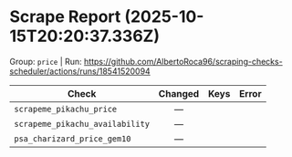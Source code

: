 # Scrape Report (2025-10-15T20:20:37.336Z)

Group: `price`  |  Run: https://github.com/AlbertoRoca96/scraping-checks-scheduler/actions/runs/18541520094

| Check | Changed | Keys | Error |
|---|:---:|:--|:--|
| `scrapeme_pikachu_price` | — |  |  |
| `scrapeme_pikachu_availability` | — |  |  |
| `psa_charizard_price_gem10` | — |  |  |
